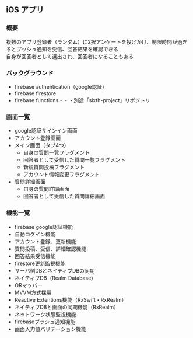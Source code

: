 ## iOS アプリ
### 概要
複数のアプリ登録者（ランダム）に2択アンケートを投げかけ、制限時間が過ぎるとプッシュ通知を受信、回答結果を確認できる  
自身が回答者として選出され、回答者になることもある
### バックグラウンド
- firebase authentication（google認証）  
- firebase firestore  
- firebase functions・・・別途「sixth-project」リポジトリ
### 画面一覧
- google認証サインイン画面
- アカウント登録画面
- メイン画面（タブ4つ）
  - 自身の質問一覧フラグメント
  - 回答者として受信した質問一覧フラグメント
  - 新規質問投稿フラグメント
  - アカウント情報変更フラグメント
- 質問詳細画面
  - 自身の質問詳細画面
  - 回答者として受信した質問詳細画面
### 機能一覧
- firebase google認証機能  
- 自動ログイン機能  
- アカウント登録、更新機能  
- 質問投稿、受信、詳細確認機能  
- 回答結果受信機能  
- firestore更新監視機能  
- サーバ側DBとネイティブDBの同期  
- ネイティブDB（Realm Database）  
- ORマッパー  
- MVVM方式採用  
- Reactive Extentions機能（RxSwift・RxRealm）  
- ネイティブDBと画面の同期機能（RxRealm）  
- ネットワーク状態監視機能  
- firebaseプッシュ通知機能  
- 画面入力値バリデーション機能  

